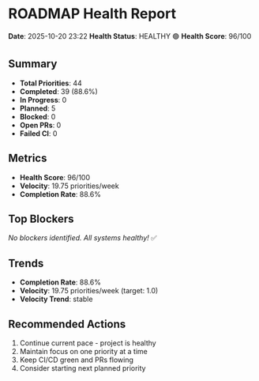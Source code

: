 # ROADMAP Health Report

**Date**: 2025-10-20 23:22
**Health Status**: HEALTHY 🟢
**Health Score**: 96/100

## Summary

- **Total Priorities**: 44
- **Completed**: 39 (88.6%)
- **In Progress**: 0
- **Planned**: 5
- **Blocked**: 0
- **Open PRs**: 0
- **Failed CI**: 0

## Metrics

- **Health Score**: 96/100
- **Velocity**: 19.75 priorities/week
- **Completion Rate**: 88.6%

## Top Blockers

_No blockers identified. All systems healthy!_ ✅

## Trends

- **Completion Rate**: 88.6%
- **Velocity**: 19.75 priorities/week (target: 1.0)
- **Velocity Trend**: stable

## Recommended Actions

1. Continue current pace - project is healthy
2. Maintain focus on one priority at a time
3. Keep CI/CD green and PRs flowing
4. Consider starting next planned priority
